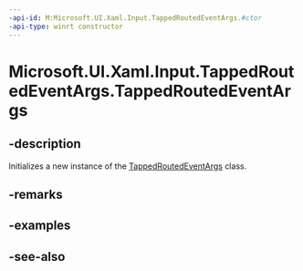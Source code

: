 ```yaml
---
-api-id: M:Microsoft.UI.Xaml.Input.TappedRoutedEventArgs.#ctor
-api-type: winrt constructor
---
```


<!-- Method syntax
public TappedRoutedEventArgs()
-->

# Microsoft.UI.Xaml.Input.TappedRoutedEventArgs.TappedRoutedEventArgs

## -description
Initializes a new instance of the [TappedRoutedEventArgs](tappedroutedeventargs.md) class.

## -remarks

## -examples

## -see-also
